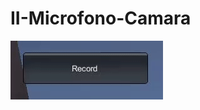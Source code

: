 # II-Microfono-Camara

![Foo](https://github.com/alu0101127163/II-Microfono-Camara/blob/main/img/Micro.gif)
